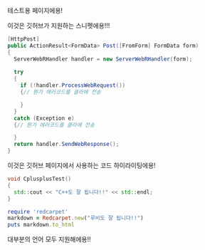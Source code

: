 테스트용 페이지에용!

<script src="https://gist.github.com/dat0613/573c9ba32987e54f3776ffb6791f302f.js"></script>

이것은 깃허브가 지원하는 스니펫에용!!!

```csharp
[HttpPost]
public ActionResult<FormData> Post([FromForm] FormData form)
{
  ServerWebRHandler handler = new ServerWebRHandler(form);
  
  try
  {
    if (!handler.ProcessWebRequest())
    {// 뭔가 에러코드를 클라에 전송

    }
  }
  catch (Exception e)
  {// 뭔가 에러코드를 클라에 전송

  }
  return handler.SendWebResponse();
}
```

이것은 깃허브 페이지에서 사용하는 코드 하이라이팅에용!

```cpp
void CplusplusTest()
{
  std::cout << "C++도 잘 됩니다!!" << std::endl;
}
```

```ruby
require 'redcarpet'
markdown = Redcarpet.new("루비도 잘 됩니다!!")
puts markdown.to_html
```

대부분의 언어 모두 지원해에용!!

